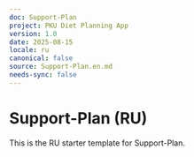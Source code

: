```yaml
---
doc: Support-Plan
project: PKU Diet Planning App
version: 1.0
date: 2025-08-15
locale: ru
canonical: false
source: Support-Plan.en.md
needs-sync: false
---
```


# Support-Plan (RU)

This is the RU starter template for Support-Plan.
